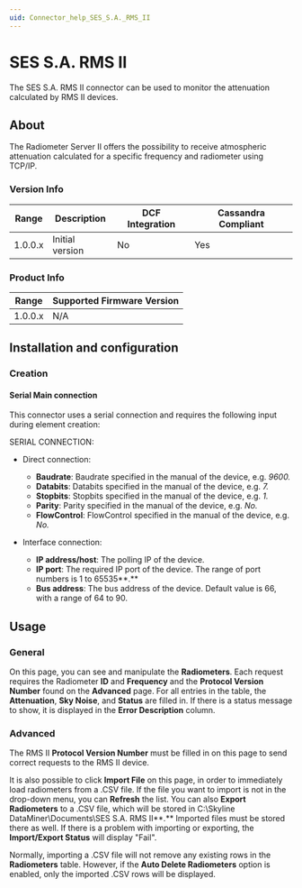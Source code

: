 ```yaml
---
uid: Connector_help_SES_S.A._RMS_II
---
```


# SES S.A. RMS II

The SES S.A. RMS II connector can be used to monitor the attenuation calculated by RMS II devices.

## About

The Radiometer Server II offers the possibility to receive atmospheric attenuation calculated for a specific frequency and radiometer using TCP/IP.

### Version Info

| **Range** | **Description** | **DCF Integration** | **Cassandra Compliant** |
|------------------|-----------------|---------------------|-------------------------|
| 1.0.0.x          | Initial version | No                  | Yes                     |

### Product Info

| Range | Supported Firmware Version |
|------------------|-----------------------------|
| 1.0.0.x          | N/A                         |

## Installation and configuration

### Creation

#### Serial Main connection

This connector uses a serial connection and requires the following input during element creation:

SERIAL CONNECTION:

- Direct connection:

  - **Baudrate**: Baudrate specified in the manual of the device, e.g. *9600.*
  - **Databits**: Databits specified in the manual of the device, e.g. *7.*
  - **Stopbits**: Stopbits specified in the manual of the device, e.g. *1.*
  - **Parity**: Parity specified in the manual of the device, e.g. *No.*
  - **FlowControl**: FlowControl specified in the manual of the device, e.g. *No.*

- Interface connection:

  - **IP address/host**: The polling IP of the device.
  - **IP port**: The required IP port of the device. The range of port numbers is 1 to 65535**.**
  - **Bus address**: The bus address of the device. Default value is 66, with a range of 64 to 90.

## Usage

### General

On this page, you can see and manipulate the **Radiometers**. Each request requires the Radiometer **ID** and **Frequency** and the **Protocol Version Number** found on the **Advanced** page. For all entries in the table, the **Attenuation**, **Sky Noise**, and **Status** are filled in. If there is a status message to show, it is displayed in the **Error Description** column.

### Advanced

The RMS II **Protocol Version Number** must be filled in on this page to send correct requests to the RMS II device.

It is also possible to click **Import File** on this page, in order to immediately load radiometers from a .CSV file. If the file you want to import is not in the drop-down menu, you can **Refresh** the list. You can also **Export Radiometers** to a .CSV file, which will be stored in C:\Skyline DataMiner\Documents\SES S.A. RMS II**.** Imported files must be stored there as well. If there is a problem with importing or exporting, the **Import/Export Status** will display "Fail".

Normally, importing a .CSV file will not remove any existing rows in the **Radiometers** table. However, if the **Auto Delete Radiometers** option is enabled, only the imported .CSV rows will be displayed.
